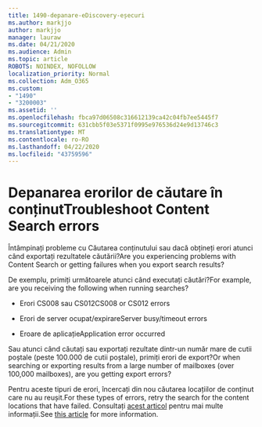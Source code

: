 ```yaml
---
title: 1490-depanare-eDiscovery-eșecuri
ms.author: markjjo
author: markjjo
manager: lauraw
ms.date: 04/21/2020
ms.audience: Admin
ms.topic: article
ROBOTS: NOINDEX, NOFOLLOW
localization_priority: Normal
ms.collection: Adm_O365
ms.custom:
- "1490"
- "3200003"
ms.assetid: ''
ms.openlocfilehash: fbca97d06508c316612139ca42c04fb7ee5445f7
ms.sourcegitcommit: 631cbb5f03e5371f0995e976536d24e9d13746c3
ms.translationtype: MT
ms.contentlocale: ro-RO
ms.lasthandoff: 04/22/2020
ms.locfileid: "43759596"
---
```

# <a name="troubleshoot-content-search-errors"></a><span data-ttu-id="57ab4-102">Depanarea erorilor de căutare în conținut</span><span class="sxs-lookup"><span data-stu-id="57ab4-102">Troubleshoot Content Search errors</span></span>

<span data-ttu-id="57ab4-103">Întâmpinați probleme cu Căutarea conținutului sau dacă obțineți erori atunci când exportați rezultatele căutării?</span><span class="sxs-lookup"><span data-stu-id="57ab4-103">Are you experiencing problems with Content Search or getting failures when you export search results?</span></span>

<span data-ttu-id="57ab4-104">De exemplu, primiți următoarele atunci când executați căutări?</span><span class="sxs-lookup"><span data-stu-id="57ab4-104">For example, are you receiving the following when running searches?</span></span>

- <span data-ttu-id="57ab4-105">Erori CS008 sau CS012</span><span class="sxs-lookup"><span data-stu-id="57ab4-105">CS008 or CS012 errors</span></span>

- <span data-ttu-id="57ab4-106">Erori de server ocupat/expirare</span><span class="sxs-lookup"><span data-stu-id="57ab4-106">Server busy/timeout errors</span></span>

- <span data-ttu-id="57ab4-107">Eroare de aplicație</span><span class="sxs-lookup"><span data-stu-id="57ab4-107">Application error occurred</span></span>

<span data-ttu-id="57ab4-108">Sau atunci când căutați sau exportați rezultate dintr-un număr mare de cutii poștale (peste 100.000 de cutii poștale), primiți erori de export?</span><span class="sxs-lookup"><span data-stu-id="57ab4-108">Or when searching or exporting results from a large number of mailboxes (over 100,000 mailboxes), are you getting export errors?</span></span>

<span data-ttu-id="57ab4-109">Pentru aceste tipuri de erori, încercați din nou căutarea locațiilor de conținut care nu au reușit.</span><span class="sxs-lookup"><span data-stu-id="57ab4-109">For these types of errors, retry the search for the content locations that have failed.</span></span> <span data-ttu-id="57ab4-110">Consultați [acest articol](https://docs.microsoft.com/office365/securitycompliance/retry-failed-content-search) pentru mai multe informații.</span><span class="sxs-lookup"><span data-stu-id="57ab4-110">See  [this article](https://docs.microsoft.com/office365/securitycompliance/retry-failed-content-search) for more information.</span></span>
